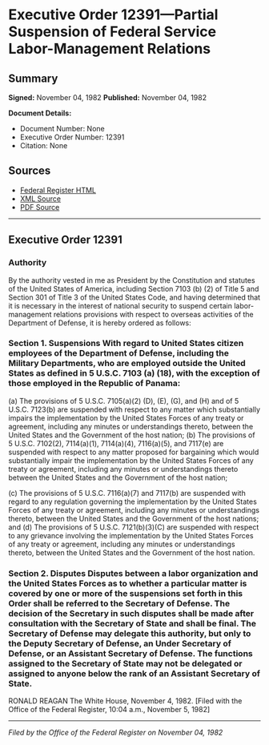 # Executive Order 12391—Partial Suspension of Federal Service Labor-Management Relations

## Summary

**Signed:** November 04, 1982
**Published:** November 04, 1982

**Document Details:**
- Document Number: None
- Executive Order Number: 12391
- Citation: None

## Sources
- [Federal Register HTML](https://www.presidency.ucsb.edu/documents/executive-order-12391-partial-suspension-federal-service-labor-management-relations)
- [XML Source](None)
- [PDF Source](None)

---

## Executive Order 12391

### Authority

By the authority vested in me as President by the Constitution and statutes of the United States of America, including Section 7103 (b) (2) of Title 5 and Section 301 of Title 3 of the United States Code, and having determined that it is necessary in the interest of national security to suspend certain labor-management relations provisions with respect to overseas activities of the Department of Defense, it is hereby ordered as follows:
### Section 1. Suspensions With regard to United States citizen employees of the Department of Defense, including the Military Departments, who are employed outside the United States as defined in 5 U.S.C. 7103 (a) (18), with the exception of those employed in the Republic of Panama:

(a) The provisions of 5 U.S.C. 7105(a)(2) (D), (E), (G), and (H) and of 5 U.S.C. 7123(b) are suspended with respect to any matter which substantially impairs the implementation by the United States Forces of any treaty or agreement, including any minutes or understandings thereto, between the United States and the Government of the host nation;
(b) The provisions of 5 U.S.C. 7102(2), 7114(a)(1), 7114(a)(4), 7116(a)(5), and 7117(e) are suspended with respect to any matter proposed for bargaining which would substantially impair the implementation by the United States Forces of any treaty or agreement, including any minutes or understandings thereto between the United States and the Government of the host nation;

(c) The provisions of 5 U.S.C. 7116(a)(7) and 7117(b) are suspended with regard to any regulation governing the implementation by the United States Forces of any treaty or agreement, including any minutes or understandings thereto, between the United States and the Government of the host nations; and
(d) The provisions of 5 U.S.C. 7121(b)(3)(C) are suspended with respect to any grievance involving the implementation by the United States Forces of any treaty or agreement, including any minutes or understandings thereto, between the United States and the Government of the host nation.

### Section 2. Disputes Disputes between a labor organization and the United States Forces as to whether a particular matter is covered by one or more of the suspensions set forth in this Order shall be referred to the Secretary of Defense. The decision of the Secretary in such disputes shall be made after consultation with the Secretary of State and shall be final. The Secretary of Defense may delegate this authority, but only to the Deputy Secretary of Defense, an Under Secretary of Defense, or an Assistant Secretary of Defense. The functions assigned to the Secretary of State may not be delegated or assigned to anyone below the rank of an Assistant Secretary of State.

RONALD REAGAN
The White House,
November 4, 1982.
[Filed with the Office of the Federal Register, 10:04 a.m., November 5, 1982]

---

*Filed by the Office of the Federal Register on November 04, 1982*
